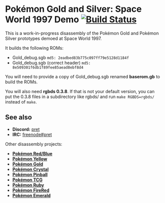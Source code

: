 # Pokémon Gold and Silver: Space World 1997 Demo [![Build Status][travis-badge]][travis]

This is a work-in-progress disassembly of the Pokémon Gold and Pokémon Silver prototypes demoed at Space World 1997.

It builds the following ROMs:

- Gold_debug.sgb `md5: 2eadbed83b775c097ff79e5128d1184f`
- Gold_debug.sgb (correct header) `md5: 8e509301f6db1f89fee85aead8ebf8d4`

You will need to provide a copy of Gold_debug.sgb renamed **baserom.gb** to build the ROMs.

You will also need **rgbds 0.3.8**. If that is not your default version, you can put the 0.3.8 files in a subdirectory like rgbds/ and run `make RGBDS=rgbds/` instead of `make`.


## See also

- **Discord:** [pret][discord]
- **IRC:** [freenode#pret][irc]

Other disassembly projects:

- [**Pokémon Red/Blue**][pokered]
- [**Pokémon Yellow**][pokeyellow]
- [**Pokémon Gold**][pokegold]
- [**Pokémon Crystal**][pokecrystal]
- [**Pokémon Pinball**][pokepinball]
- [**Pokémon TCG**][poketcg]
- [**Pokémon Ruby**][pokeruby]
- [**Pokémon FireRed**][pokefirered]
- [**Pokémon Emerald**][pokeemerald]

[pokered]: https://github.com/pret/pokered
[pokeyellow]: https://github.com/pret/pokeyellow
[pokegold]: https://github.com/pret/pokegold
[pokecrystal]: https://github.com/pret/pokecrystal
[pokepinball]: https://github.com/pret/pokepinball
[poketcg]: https://github.com/pret/poketcg
[pokeruby]: https://github.com/pret/pokeruby
[pokefirered]: https://github.com/pret/pokefirered
[pokeemerald]: https://github.com/pret/pokeemerald
[discord]: https://discord.gg/d5dubZ3
[irc]: https://kiwiirc.com/client/irc.freenode.net/?#pret
[travis]: https://travis-ci.org/pret/pokegold-spaceworld
[travis-badge]: https://travis-ci.org/pret/pokegold-spaceworld.svg?branch=master
